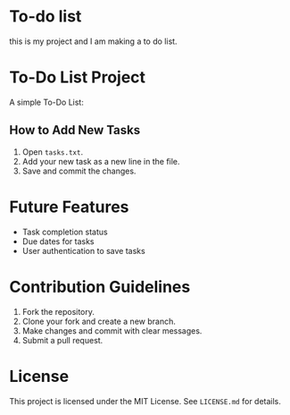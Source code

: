 # To-do list
this is my project and I am making a to do list.
# To-Do List Project

A simple To-Do List:

## How to Add New Tasks
1. Open `tasks.txt`.
2. Add your new task as a new line in the file.
3. Save and commit the changes.

# Future Features
- Task completion status
- Due dates for tasks
- User authentication to save tasks
# Contribution Guidelines
1. Fork the repository.
2. Clone your fork and create a new branch.
3. Make changes and commit with clear messages.
4. Submit a pull request.
# License
This project is licensed under the MIT License. See `LICENSE.md` for details.
